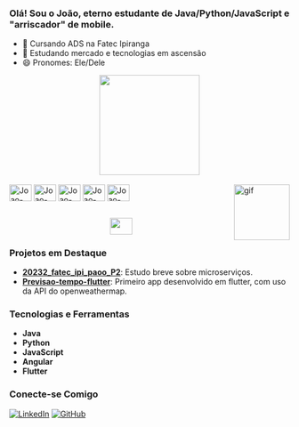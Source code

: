 ### Olá! Sou o João, eterno estudante de Java/Python/JavaScript e "arriscador" de mobile.

- 🔭 Cursando ADS na Fatec Ipiranga
- 🌱 Estudando mercado e tecnologias em ascensão
- 😄 Pronomes: Ele/Dele

<div align="center">
  <a href="https://github.com/JoaoBSilva98">
    <img height="180em" src="https://github-readme-stats.vercel.app/api/top-langs/?username=JoaoBSilva98&layout=compact&langs_count=16&theme=dark"/>
  </a>
</div>

<div style="display: inline_block"><br>
  <img align="center" alt="Joao-Java" height="30" width="40" src="https://cdn.jsdelivr.net/gh/devicons/devicon/icons/java/java-plain.svg">
  <img align="center" alt="Joao-Python" height="30" width="40" src="https://cdn.jsdelivr.net/gh/devicons/devicon/icons/python/python-original.svg">
  <img align="center" alt="Joao-Angular" height="30" width="40" src="https://cdn.jsdelivr.net/gh/devicons/devicon/icons/angularjs/angularjs-plain.svg">
  <img align="center" alt="Joao-JavaScript" height="30" width="40" src="https://cdn.jsdelivr.net/gh/devicons/devicon/icons/javascript/javascript-plain.svg">
  <img align="center" alt="Joao-Flutter" height="30" width="40" src="https://cdn.jsdelivr.net/gh/devicons/devicon/icons/flutter/flutter-plain.svg">
  <img align="right" alt="gif" height="100" src="https://media.giphy.com/media/JIX9t2j0ZTN9S/giphy.gif">
</div>

##

<div align="center">
  <a href="https://www.linkedin.com/in/joão-victor-barbosa-da-silva-b79185150/" target="_blank"><img height="30" width="40" src="https://cdn.jsdelivr.net/gh/devicons/devicon/icons/linkedin/linkedin-original.svg"></a>
</div>

### Projetos em Destaque

- **[20232_fatec_ipi_paoo_P2]([link](https://github.com/JoaoBSilva98/20232_fatec_ipi_paoo_P2))**: Estudo breve sobre microserviços.
- **[Previsao-tempo-flutter]([link](https://github.com/JoaoBSilva98/Previsao-tempo-flutter))**: Primeiro app desenvolvido em flutter, com uso da API do openweathermap.

### Tecnologias e Ferramentas

- **Java**
- **Python**
- **JavaScript**
- **Angular**
- **Flutter**

### Conecte-se Comigo

[![LinkedIn](https://img.shields.io/badge/LinkedIn-blue?logo=linkedin&logoColor=white)](https://www.linkedin.com/in/joão-victor-barbosa-da-silva-b79185150/)
[![GitHub](https://img.shields.io/badge/GitHub-black?logo=github&logoColor=white)](https://github.com/JoaoBSilva98)
